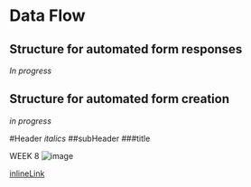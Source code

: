 # Data Flow

## Structure for automated form responses
*In progress*

## Structure for automated form creation
*in progress*

#Header
*italics*
##subHeader
###title

WEEK 8 ![image](https://github.com/user-attachments/assets/a7c1f218-7a11-4901-b58a-4ac1f084140e)

[inlineLink](google.com)

